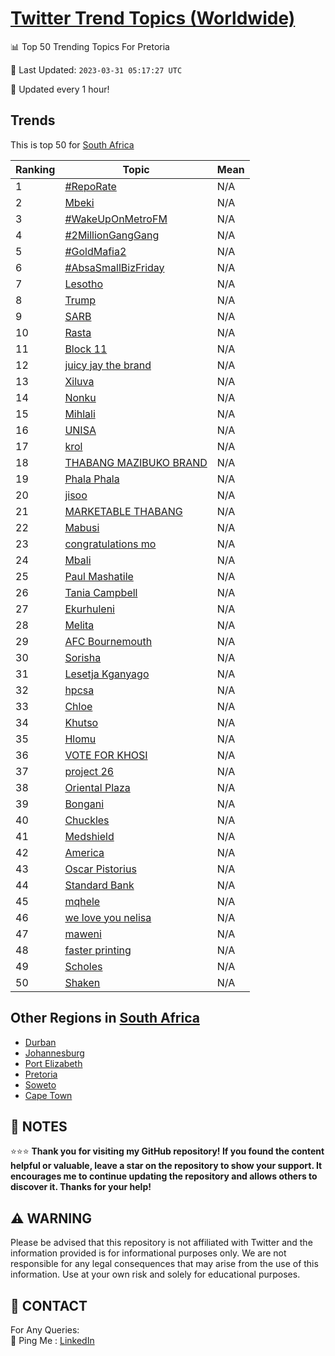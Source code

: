 [Twitter Trend Topics (Worldwide)](https://github.com/ErcinDedeoglu/Twitter-Trend-Topics)
==========


📊 Top 50 Trending Topics For Pretoria

📆 Last Updated: `2023-03-31 05:17:27 UTC`

🔧 Updated every 1 hour!


## Trends

This is top 50 for [South Africa](</South Africa>)

| Ranking | Topic | Mean |
| ------- | ------------ | ------------ |
| 1 | [#RepoRate](http://twitter.com/search?q=%23RepoRate) | N/A |
| 2 | [Mbeki](http://twitter.com/search?q=Mbeki) | N/A |
| 3 | [#WakeUpOnMetroFM](http://twitter.com/search?q=%23WakeUpOnMetroFM) | N/A |
| 4 | [#2MillionGangGang](http://twitter.com/search?q=%232MillionGangGang) | N/A |
| 5 | [#GoldMafia2](http://twitter.com/search?q=%23GoldMafia2) | N/A |
| 6 | [#AbsaSmallBizFriday](http://twitter.com/search?q=%23AbsaSmallBizFriday) | N/A |
| 7 | [Lesotho](http://twitter.com/search?q=Lesotho) | N/A |
| 8 | [Trump](http://twitter.com/search?q=Trump) | N/A |
| 9 | [SARB](http://twitter.com/search?q=SARB) | N/A |
| 10 | [Rasta](http://twitter.com/search?q=Rasta) | N/A |
| 11 | [Block 11](http://twitter.com/search?q=Block+11) | N/A |
| 12 | [juicy jay the brand](http://twitter.com/search?q=juicy+jay+the+brand) | N/A |
| 13 | [Xiluva](http://twitter.com/search?q=Xiluva) | N/A |
| 14 | [Nonku](http://twitter.com/search?q=Nonku) | N/A |
| 15 | [Mihlali](http://twitter.com/search?q=Mihlali) | N/A |
| 16 | [UNISA](http://twitter.com/search?q=UNISA) | N/A |
| 17 | [krol](http://twitter.com/search?q=krol) | N/A |
| 18 | [THABANG MAZIBUKO BRAND](http://twitter.com/search?q=THABANG+MAZIBUKO+BRAND) | N/A |
| 19 | [Phala Phala](http://twitter.com/search?q=Phala+Phala) | N/A |
| 20 | [jisoo](http://twitter.com/search?q=jisoo) | N/A |
| 21 | [MARKETABLE THABANG](http://twitter.com/search?q=MARKETABLE+THABANG) | N/A |
| 22 | [Mabusi](http://twitter.com/search?q=Mabusi) | N/A |
| 23 | [congratulations mo](http://twitter.com/search?q=congratulations+mo) | N/A |
| 24 | [Mbali](http://twitter.com/search?q=Mbali) | N/A |
| 25 | [Paul Mashatile](http://twitter.com/search?q=Paul+Mashatile) | N/A |
| 26 | [Tania Campbell](http://twitter.com/search?q=Tania+Campbell) | N/A |
| 27 | [Ekurhuleni](http://twitter.com/search?q=Ekurhuleni) | N/A |
| 28 | [Melita](http://twitter.com/search?q=Melita) | N/A |
| 29 | [AFC Bournemouth](http://twitter.com/search?q=AFC+Bournemouth) | N/A |
| 30 | [Sorisha](http://twitter.com/search?q=Sorisha) | N/A |
| 31 | [Lesetja Kganyago](http://twitter.com/search?q=Lesetja+Kganyago) | N/A |
| 32 | [hpcsa](http://twitter.com/search?q=hpcsa) | N/A |
| 33 | [Chloe](http://twitter.com/search?q=Chloe) | N/A |
| 34 | [Khutso](http://twitter.com/search?q=Khutso) | N/A |
| 35 | [Hlomu](http://twitter.com/search?q=Hlomu) | N/A |
| 36 | [VOTE FOR KHOSI](http://twitter.com/search?q=VOTE+FOR+KHOSI) | N/A |
| 37 | [project 26](http://twitter.com/search?q=project+26) | N/A |
| 38 | [Oriental Plaza](http://twitter.com/search?q=Oriental+Plaza) | N/A |
| 39 | [Bongani](http://twitter.com/search?q=Bongani) | N/A |
| 40 | [Chuckles](http://twitter.com/search?q=Chuckles) | N/A |
| 41 | [Medshield](http://twitter.com/search?q=Medshield) | N/A |
| 42 | [America](http://twitter.com/search?q=America) | N/A |
| 43 | [Oscar Pistorius](http://twitter.com/search?q=Oscar+Pistorius) | N/A |
| 44 | [Standard Bank](http://twitter.com/search?q=Standard+Bank) | N/A |
| 45 | [mqhele](http://twitter.com/search?q=mqhele) | N/A |
| 46 | [we love you nelisa](http://twitter.com/search?q=we+love+you+nelisa) | N/A |
| 47 | [maweni](http://twitter.com/search?q=maweni) | N/A |
| 48 | [faster printing](http://twitter.com/search?q=faster+printing) | N/A |
| 49 | [Scholes](http://twitter.com/search?q=Scholes) | N/A |
| 50 | [Shaken](http://twitter.com/search?q=Shaken) | N/A |



## Other Regions in [South Africa](</South Africa>)

* [Durban](</South Africa/Durban.md>)
* [Johannesburg](</South Africa/Johannesburg.md>)
* [Port Elizabeth](</South Africa/Port Elizabeth.md>)
* [Pretoria](</South Africa/Pretoria.md>)
* [Soweto](</South Africa/Soweto.md>)
* [Cape Town](</South Africa/Cape Town.md>)



## 📝 NOTES

⭐⭐⭐ **Thank you for visiting my GitHub repository! If you found the content helpful or valuable, leave a star on the repository to show your support. It encourages me to continue updating the repository and allows others to discover it. Thanks for your help!**


## ⚠️ WARNING

Please be advised that this repository is not affiliated with Twitter and the information provided is for informational purposes only. We are not responsible for any legal consequences that may arise from the use of this information. Use at your own risk and solely for educational purposes.


## 📨 CONTACT

 For Any Queries:  
            🏓 Ping Me : [LinkedIn](https://www.linkedin.com/in/ercindedeoglu/)
